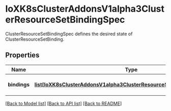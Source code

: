 # IoXK8sClusterAddonsV1alpha3ClusterResourceSetBindingSpec

ClusterResourceSetBindingSpec defines the desired state of ClusterResourceSetBinding.
## Properties
Name | Type | Description | Notes
------------ | ------------- | ------------- | -------------
**bindings** | [**list[IoXK8sClusterAddonsV1alpha3ClusterResourceSetBindingSpecBindings]**](IoXK8sClusterAddonsV1alpha3ClusterResourceSetBindingSpecBindings.md) | Bindings is a list of ClusterResourceSets and their resources. | [optional] 

[[Back to Model list]](../README.md#documentation-for-models) [[Back to API list]](../README.md#documentation-for-api-endpoints) [[Back to README]](../README.md)


